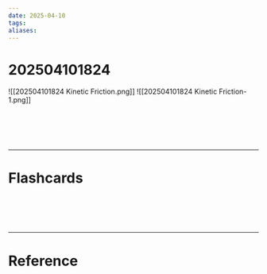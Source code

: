 ```yaml
---
date: 2025-04-10
tags: 
aliases:
---
```

# 202504101824
![[202504101824 Kinetic Friction.png]]
![[202504101824 Kinetic Friction-1.png]]

# ‌
---
# Flashcards


# ‌
---
# Reference
